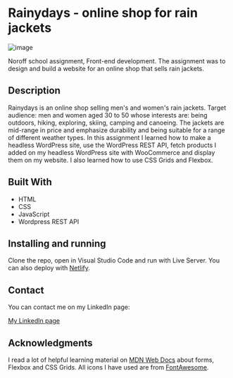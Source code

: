 # Rainydays - online shop for rain jackets

![image](https://raw.githubusercontent.com/toratapp/teidsvag-portfolio/main/images/rainydays-home-web.jpg)

Noroff school assignment, Front-end development. The assignment was to design and build a website for an online shop that sells rain jackets.


## Description

Rainydays is an online shop selling men's and women's rain jackets. Target audience: men and women aged 30 to 50 whose interests are: being outdoors, hiking, exploring, skiing, camping and canoeing. The jackets are mid-range in price and emphasize durability and being suitable for a range of different weather types. In this assignment I learned how to make a headless WordPress site, use the WordPress REST API, fetch products I added on my headless WordPress site with WooCommerce and display them on my website. I also learned how to use CSS Grids and Flexbox.


## Built With

- HTML
- CSS
- JavaScript
- Wordpress REST API


## Installing and running

Clone the repo, open in Visual Studio Code and run with Live Server. You can also deploy with [Netlify](https://www.netlify.com/).


## Contact

You can contact me on my LinkedIn page:

[My LinkedIn page](https://www.linkedin.com/in/toraoeidsvag)


## Acknowledgments

I read a lot of helpful learning material on [MDN Web Docs](https://developer.mozilla.org/en-US/) about forms, Flexbox and CSS Grids.
All icons I have used are from [FontAwesome](https://fontawesome.com/).
